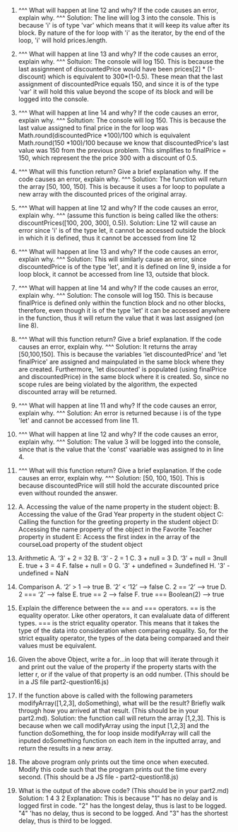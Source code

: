 1. ^^^ What will happen at line 12 and why? If the code causes an error, explain why. ^^^ Solution: The line will log 3 into the console. This is because 'i' is of type 'var' which means that it will keep its value after its block. By nature of the for loop with 'i' as the iterator, by the end of the loop, 'i' will hold prices.length.
2. ^^^ What will happen at line 13 and why? If the code causes an error, explain why. ^^^ Soltuion: The console will log 150. This is because the last assignment of discountedPrice would have been prices[2] * (1-discount) which is equivalent to 300*(1-0.5). These mean that the last assignment of discountedPrice equals 150, and since it is of the type 'var' it will hold this value beyond the scope of its block and will be logged into the console.
3. ^^^ What will happen at line 14 and why? If the code causes an error, explain why. ^^^ Soltution: The console will log 150. This is because the last value assigned to final price in the for loop was Math.round(discountedPrice *100)/100 which is equivalent Math.round(150 *100)/100 because we know that discountedPrice's last value was 150 from the previous problem. This simplifies to finalPrice = 150, which represent the the price 300 with a discount of 0.5.
4. ^^^ What will this function return? Give a brief explanation why. If the code causes an error, explain why. ^^^ Solution: The function will return the array [50, 100, 150]. This is because it uses a for loop to populate a new array with the discounted prices of the original array.
5. ^^^ What will happen at line 12 and why?  If the code causes an error, explain why. ^^^ (assume this function is being called like the others: discountPrices([100, 200, 300], 0.5)). Solution: Line 12 will cause an error since 'i' is of the type let, it cannot be accessed outside the block in which it is defined, thus it cannot be accessed from line 12
6. ^^^ What will happen at line 13 and why? If the code causes an error, explain why. ^^^ Solution: This will similarly cause an error, since discountedPrice is of the type 'let', and it is defined on line 9, inside a for loop block, it cannot be accessed from line 13, outside that block.
7. ^^^ What will happen at line 14 and why? If the code causes an error, explain why. ^^^ Solution: The console will log 150. This is because finalPrice is defined only within the function block and no other blocks, therefore, even though it is of the type 'let' it can be accessed anywhere in the function, thus it will return the value that it was last assigned (on line 8).
8. ^^^ What will this function return? Give a brief explanation. If the code causes an error, explain why. ^^^ Solution: It returns the array [50,100,150]. This is because the variables 'let discountedPrice' and 'let finalPrice' are assigned and mainpulated in the same block where they are created. Furthermore, 'let discounted' is populated (using finalPrice and discountedPrice) in the same block where it is created. So, since no scope rules are being violated by the algorithm, the expected discounted array will be returned.
9. ^^^ What will happen at line 11 and why? If the code causes an error, explain why. ^^^ Solution: An error is returned because i is of the type 'let' and cannot be accessed from line 11.
10. ^^^ What will happen at line 12 and why? If the code causes an error, explain why. ^^^ Solution: The value 3 will be logged into the console, since that is the value that the 'const' vaariable was assigned to in line 4.
11. ^^^ What will this function return? Give a brief explanation. If the code causes an error, explain why. ^^^ Solution: [50, 100, 150]. This is because discountedPrice will still hold the accurate discounted price even without rounded the answer.
12. A. Accessing the value of the name property in the student object:
B. Accessing the value of the Grad Year property in the student object
C: Calling the function for the greeting property in the student object
D: Accessing the name property of the object in the Favorite Teacher property in student
E: Access the first index in the array of the courseLoad property of the student object
13. Arithmetic
A. ‘3’ + 2 = 32
B. ‘3’ - 2 = 1
C. 3 + null = 3
D. ‘3’ + null = 3null
E. true + 3 = 4
F. false + null = 0
G. '3' + undefined = 3undefined
H. '3' - undefined = NaN
14. Comparison 
A. ‘2’ > 1 --> true
B. ‘2’ < ‘12’ --> false
C. 2 == ‘2’ --> true
D. 2 === ‘2’ --> false
E. true == 2  --> false
F. true === Boolean(2) --> true
15. Explain the difference between the == and === operators.
== is the equality operator. Like other operators, it can evalaluate data of different types. === is the strict equality operator. This means that it takes the type of the data into consideration when comparing equality. So, for the strict equality operator, the types of the data being comparaed and their values must be equivalent.
16. Given the above Object, write a for...in loop that will iterate through it and print out the value of the property if the property starts with the letter r, or if the value of that property is an odd number.  (This should be in a JS file part2-question16.js)

17. If the function above is called with the following parameters modifyArray([1,2,3], doSomething), what will be the result? Briefly walk through how you arrived at that result. (This should be in your part2.md).
Solution: the function call will return the array [1,2,3]. This is because when we call modifyArray using the input [1,2,3] and the function doSomething, the for loop inside modifyArray will call the inputed doSomething function on each item in the inputted array, and return the results in a new array.

18. The above program only prints out the time once when executed. Modify this code such that the program prints out the time every second.  (This should be a JS file - part2-question18.js)

19. What is the output of the above code? (This should be in your part2.md)
Solution:
1
4
3
2
Explanation: This is because "1" has no delay and is logged first in code. "2" has the longest delay, thus is last to be logged. "4" 'has no delay, thus is second to be logged. And "3" has the shortest delay, thus is third to be logged.
